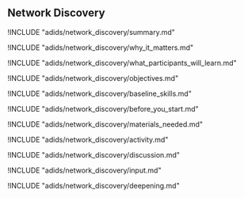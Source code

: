
##  Network Discovery

<!-- ![](content/images/network_discovery.png "") -->

!INCLUDE "adids/network_discovery/summary.md"

<!-- Why The Topic Matters -->

!INCLUDE "adids/network_discovery/why_it_matters.md"

<!--  What Participants Will Learn -->

!INCLUDE "adids/network_discovery/what_participants_will_learn.md"

<!-- Objectives {.sidebar} -->

!INCLUDE "adids/network_discovery/objectives.md"

<!-- Baseline Skills -->

!INCLUDE "adids/network_discovery/baseline_skills.md"

<!-- Before you Start -->

!INCLUDE "adids/network_discovery/before_you_start.md"

<!-- Materials Needed [stub] -->

!INCLUDE "adids/network_discovery/materials_needed.md"

<!--Activity [stub] {.activity} -->

!INCLUDE "adids/network_discovery/activity.md"

<!--Discussion [stub] -->

!INCLUDE "adids/network_discovery/discussion.md"

<!-- Input -->

!INCLUDE "adids/network_discovery/input.md"

<!-- Deepening -->

!INCLUDE "adids/network_discovery/deepening.md"

<!--Synthesis [stub] {.synthesis} -->

